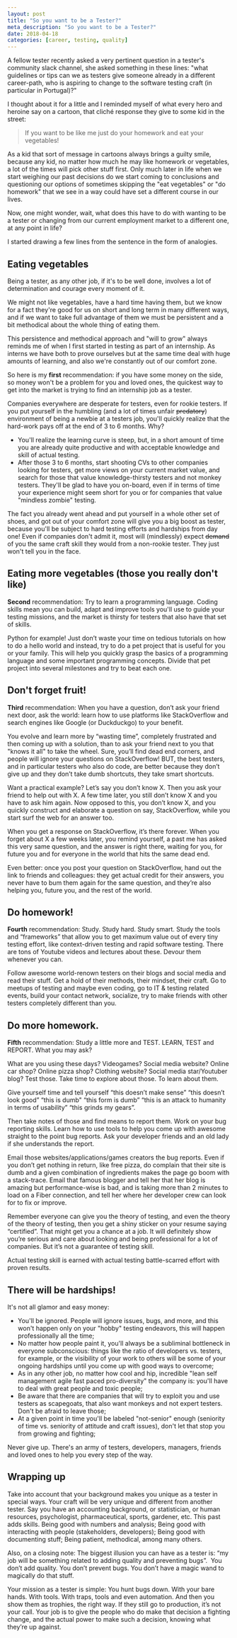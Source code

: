```yaml
---
layout: post
title: "So you want to be a Tester?"
meta_description: "So you want to be a Tester?"
date: 2018-04-18
categories: [career, testing, quality]
---
```


A fellow tester recently asked a very pertinent question in a tester's community slack channel, she asked something in these lines: "what guidelines or tips can we as testers give someone already in a different career-path, who is aspiring to change to the software testing craft (in particular in Portugal)?"

I thought about it for a little and I reminded myself of what every hero and heroine say on a cartoon, that cliché response they give to some kid in the street:

> If you want to be like me just do your homework and eat your vegetables!

As a kid that sort of message in cartoons always brings a guilty smile, because any kid, no matter how much he may like homework or vegetables, a lot of the times will pick other stuff first. Only much later in life when we start weighing our past decisions do we start coming to conclusions and questioning our options of sometimes skipping the "eat vegetables" or "do homework" that we see in a way could have set a different course in our lives.

Now, one might wonder, wait, what does this have to do with wanting to be a tester or changing from our current employment market to a different one, at any point in life?

I started drawing a few lines from the sentence in the form of analogies.

## Eating vegetables

Being a tester, as any other job, if it's to be well done, involves a lot of determination and courage every moment of it.

We might not like vegetables, have a hard time having them, but we know for a fact they're good for us on short and long term in many different ways, and if we want to take full advantage of them we must be persistent and a bit methodical about the whole thing of eating them.

This persistence and methodical approach and "will to grow" always reminds me of when I first started in testing as part of an internship. As interns we have both to prove ourselves but at the same time deal with huge amounts of learning, and also we're constantly out of our comfort zone.

So here is my __first__ recommendation: if you have some money on the side, so money won't be a problem for you and loved ones, the quickest way to get into the market is trying to find an internship job as a tester.

Companies everywhere are desperate for testers, even for rookie testers. If you put yourself in the humbling (and a lot of times unfair ~~predatory~~) environment of being a newbie at a testers job, you'll quickly realize that the hard-work pays off at the end of 3 to 6 months. Why?

- You'll realize the learning curve is steep, but, in a short amount of time you are already quite productive and with acceptable knowledge and skill of actual testing.
- After those 3 to 6 months, start shooting CVs to other companies looking for testers, get more views on your current market value, and search for those that value knowledge-thirsty testers and not monkey testers. They'll be glad to have you on-board, even if in terms of time your experience might seem short for you or for companies that value "mindless zombie" testing.

The fact you already went ahead and put yourself in a whole other set of shoes, and got out of your comfort zone will give you a big boost as tester, because you'll be subject to hard testing efforts and hardships from day one! Even if companies don't admit it, most will (mindlessly) expect ~~demand~~ of you the same craft skill they would from a non-rookie tester. They just won't tell you in the face.

## Eating more vegetables (those you really don't like)

__Second__ recommendation: Try to learn a programming language. Coding skills mean you can build, adapt and improve tools you'll use to guide your testing missions, and the market is thirsty for testers that also have that set of skills.

Python for example! Just don’t waste your time on tedious tutorials on how to do a hello world and instead, try to do a pet project that is useful for you or your family. This will help you quickly grasp the basics of a programming language and some important programming concepts. Divide that pet project into several milestones and try to beat each one.

## Don't forget fruit!

__Third__ recommendation: When you have a question, don’t ask your friend next door, ask the world: learn how to use platforms like StackOverflow and search engines like Google (or Duckduckgo) to your benefit.

You evolve and learn more by “wasting time”, completely frustrated and then coming up with a solution, than to ask your friend next to you that "knows it all" to take the wheel. Sure, you’ll find dead end corners, and people will ignore your questions on StackOverflow! BUT, the best testers, and in particular testers who also do code, are better because they don’t give up and they don’t take dumb shortcuts, they take smart shortcuts.

Want a practical example? Let’s say you don’t know X. Then you ask your friend to help out with X. A few time later, you still don’t know X and you have to ask him again. Now opposed to this, you don’t know X, and you quickly construct and elaborate a question on say, StackOverflow, while you start surf the web for an answer too.

When you get a response on StackOverflow, it’s there forever. When you forget about X a few weeks later, you remind yourself, a past me has asked this very same question, and the answer is right there, waiting for you, for future you and for everyone in the world that hits the same dead end.

Even better: once you post your question on StackOverflow, hand out the link to friends and colleagues: they get actual credit for their answers, you never have to bum them again for the same question, and they’re also helping you, future you, and the rest of the world.

## Do homework!

__Fourth__ recommendation: Study. Study hard. Study smart. Study the tools and “frameworks” that allow you to get maximum value out of every tiny testing effort, like context-driven testing and rapid software testing. There are tons of Youtube videos and lectures about these. Devour them whenever you can.

Follow awesome world-renown testers on their blogs and social media and read their stuff. Get a hold of their methods, their mindset, their craft. Go to meetups of testing and maybe even coding, go to IT & testing related events, build your contact network, socialize, try to make friends with other testers completely different than you.

## Do more homework.

__Fifth__ recommendation: Study a little more and TEST. LEARN, TEST and REPORT. What you may ask?

What are you using these days? Videogames? Social media website? Online car shop? Online pizza shop? Clothing website? Social media star/Youtuber blog? Test those. Take time to explore about those. To learn about them.

Give yourself time and tell yourself “this doesn’t make sense” “this doesn’t look good” “this is dumb" “this form is dumb” “this is an attack to humanity in terms of usability” “this grinds my gears”.

Then take notes of those and find means to report them. Work on your bug reporting skills. Learn how to use tools to help you come up with awesome straight to the point bug reports. Ask your developer friends and an old lady if she understands the report.

Email those websites/applications/games creators the bug reports. Even if you don’t get nothing in return, like free pizza, do complain that their site is dumb and a given combination of ingredients makes the page go boom with a stack-trace. Email that famous blogger and tell her that her blog is amazing but performance-wise is bad, and is taking more than 2 minutes to load on a Fiber connection, and tell her where her developer crew can look for to fix or improve.

Remember everyone can give you the theory of testing, and even the theory of the theory of testing, then you get a shiny sticker on your resume saying “certified”.
That might get you a chance at a job. It will definitely show you’re serious and care about looking and being professional for a lot of companies. But it’s not a guarantee of testing skill.

Actual testing skill is earned with actual testing battle-scarred effort with proven results.

## There will be hardships!

It's not all glamor and easy money:

- You'll be ignored. People will ignore issues, bugs, and more, and this won't happen only on your "hobby" testing endeavors, this will happen professionally all the time;
- No matter how people paint it, you'll always be a subliminal bottleneck in everyone subconscious: things like the ratio of developers vs. testers, for example, or the visibility of your work to others will be some of your ongoing hardships until you come up with good ways to overcome;
- As in any other job, no matter how cool and hip, incredible "lean self management agile fast paced pro-diversity" the company is: you'll have to deal with great people and toxic people;
- Be aware that there are companies that will try to exploit you and use testers as scapegoats, that also want monkeys and not expert testers. Don't be afraid to leave those;
- At a given point in time you'll be labeled "not-senior" enough (seniority of time vs. seniority of attitude and craft issues), don't let that stop you from growing and fighting;

Never give up. There's an army of testers, developers, managers, friends and loved ones to help you every step of the way.

## Wrapping up

Take into account that your background makes you unique as a tester in special ways. Your craft will be very unique and different from another tester. Say you have an accounting background, or statistician, or human resources, psychologist, pharmaceutical, sports, gardener, etc. This past adds skills. Being good with numbers and analysis; Being good with interacting with people (stakeholders, developers); Being good with documenting stuff; Being patient, methodical, among many others.

Also, on a closing note: The biggest illusion you can have as a tester is: “my job will be something related to adding quality and preventing bugs”.  You don’t add quality. You don’t prevent bugs. You don’t have a magic wand to magically do that stuff.

Your mission as a tester is simple: You hunt bugs down. With your bare hands. With tools. With traps, tools and even automation. And then you show them as trophies, the right way. If they still go to production, it’s not your call. Your job is to give the people who do make that decision a fighting change, and the actual power to make such a decision, knowing what they’re up against.
